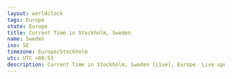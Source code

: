 ```yaml
---
layout: worldclock
tags: Europe
state: Europe
title: Current Time in Stockholm, Sweden
name: Sweden
iso: SE
timezone: Europe/Stockholm
utc: UTC +00:53
description: Current Time in Stockholm, Sweden [Live], Europe. Live update now time in Stockholm, timezone Europe/Stockholm, UTC +00:53, Country ISO code & Current Local Time.
---
```


